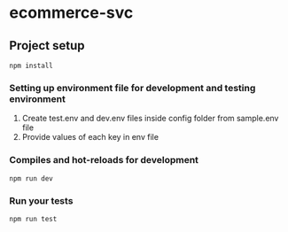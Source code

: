 # ecommerce-svc

## Project setup
```
npm install
```
### Setting up environment file for development and testing environment

1) Create test.env and dev.env files inside config folder from sample.env file
2) Provide values of each key in env file

### Compiles and hot-reloads for development
```
npm run dev
```

### Run your tests
```
npm run test
```